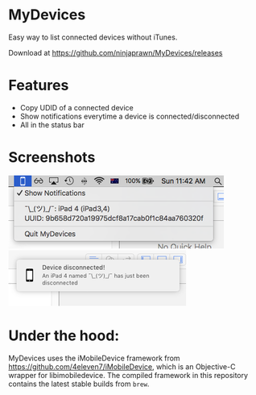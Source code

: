 # MyDevices
Easy way to list connected devices without iTunes.

Download at https://github.com/ninjaprawn/MyDevices/releases

# Features
- Copy UDID of a connected device
- Show notifications everytime a device is connected/disconnected
- All in the status bar

# Screenshots
![Screenshot of app working](https://raw.githubusercontent.com/ninjaprawn/MyDevices/master/Screenshot.png)
![Screenshot of notification](https://raw.githubusercontent.com/ninjaprawn/MyDevices/master/Notification.png)

# Under the hood:
MyDevices uses the iMobileDevice framework from https://github.com/4eleven7/iMobileDevice, which is an Objective-C wrapper for libimobiledevice. The compiled framework in this repository contains the latest stable builds from `brew`.
